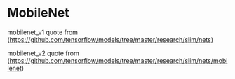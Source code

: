 # MobileNet

mobilenet_v1 quote from
(https://github.com/tensorflow/models/tree/master/research/slim/nets)

mobilenet_v2 quote from
(https://github.com/tensorflow/models/tree/master/research/slim/nets/mobilenet)
